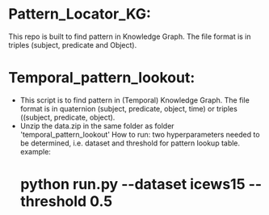 # Pattern_Locator_KG:
This repo is built to find pattern in Knowledge Graph. The file format is in triples (subject, predicate and Object). 

# Temporal_pattern_lookout:
- This script is to find pattern in (Temporal) Knowledge Graph. The file format is in quaternion (subject, predicate, object, time) or triples ((subject, predicate, object).
- Unzip the data.zip in the same folder as folder 'temporal_pattern_lookout'
How to run:
  two hyperparameters needed to be determined, i.e. dataset and threshold for pattern lookup table. 
  example: 
  # python run.py --dataset icews15 --threshold 0.5
